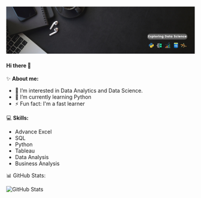 ![Alt text](banner.png)


#### **Hi there** 👋

✨ **About me:**

- 🔭  I’m interested in Data Analytics and Data Science.
- 🌱 I’m currently learning Python
- ⚡ Fun fact: I'm a fast learner






💻 **Skills:**

- Advance Excel
- SQL
- Python
- Tableau
- Data Analysis
- Business Analysis


📊 GitHub Stats:

![GitHub Stats](https://github-readme-stats.vercel.app/api?username=Saad123976&theme=dracula)
